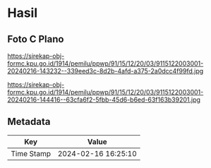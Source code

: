 # Hasil

## Foto C Plano

https://sirekap-obj-formc.kpu.go.id/1914/pemilu/ppwp/91/15/12/20/03/9115122003001-20240216-143232--339eed3c-8d2b-4afd-a375-2a0dcc4f99fd.jpg

https://sirekap-obj-formc.kpu.go.id/1914/pemilu/ppwp/91/15/12/20/03/9115122003001-20240216-144416--63cfa6f2-5fbb-45d6-b6ed-63f163b39201.jpg


## Metadata

| Key        | Value               |
| ---------- | ------------------- |
| Time Stamp | 2024-02-16 16:25:10 |



